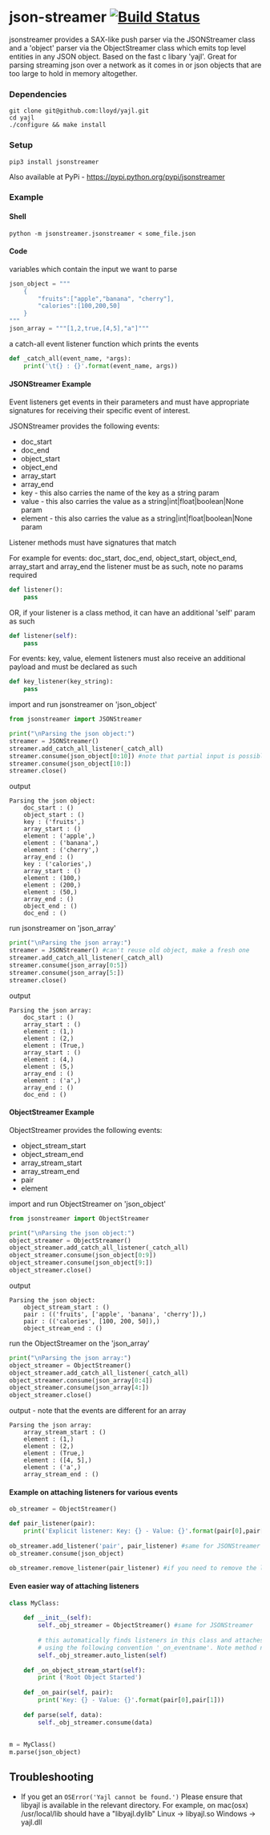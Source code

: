 json-streamer [![Build Status](https://travis-ci.org/kashifrazzaqui/json-streamer.svg?branch=master)](https://travis-ci.org/kashifrazzaqui/json-streamer)
=============
jsonstreamer provides a SAX-like push parser via the JSONStreamer class and a 'object' parser via the
ObjectStreamer class which emits top level entities in any JSON object. Based on the fast c libary 'yajl'.
Great for parsing streaming json over a network as it comes in or json objects that are too large to hold in memory altogether.

### Dependencies

    git clone git@github.com:lloyd/yajl.git
    cd yajl
    ./configure && make install

### Setup

    pip3 install jsonstreamer

Also available at PyPi - https://pypi.python.org/pypi/jsonstreamer
    
### Example

#### Shell
    python -m jsonstreamer.jsonstreamer < some_file.json

#### Code
variables which contain the input we want to parse


```python
json_object = """
    {
        "fruits":["apple","banana", "cherry"],
        "calories":[100,200,50]
    }
"""
json_array = """[1,2,true,[4,5],"a"]"""
```
    
a catch-all event listener function which prints the events

```python
def _catch_all(event_name, *args):
    print('\t{} : {}'.format(event_name, args))
```

#### JSONStreamer Example

Event listeners get events in their parameters and must have appropriate signatures for receiving their specific event of interest.

JSONStreamer provides the following events:
* doc_start
* doc_end
* object_start
* object_end
* array_start
* array_end
* key - this also carries the name of the key as a string param
* value -  this also carries the value as a string|int|float|boolean|None param
* element - this also carries the value as a string|int|float|boolean|None param

Listener methods must have signatures that match

For example for events: doc_start, doc_end, object_start, object_end, array_start and array_end the listener must be as such, note no params required

```python
def listener():
    pass
```
OR, if your listener is a class method, it can have an additional 'self' param as such

```python
def listener(self):
    pass
```

For events: key, value, element listeners must also receive an additional payload and must be declared as such

```python
def key_listener(key_string):
    pass
```

import and run jsonstreamer on 'json_object'

```python
from jsonstreamer import JSONStreamer 

print("\nParsing the json object:")
streamer = JSONStreamer() 
streamer.add_catch_all_listener(_catch_all)
streamer.consume(json_object[0:10]) #note that partial input is possible
streamer.consume(json_object[10:])
streamer.close()
```

output

    Parsing the json object:
        doc_start : ()
        object_start : ()
        key : ('fruits',)
        array_start : ()
        element : ('apple',)
        element : ('banana',)
        element : ('cherry',)
        array_end : ()
        key : ('calories',)
        array_start : ()
        element : (100,)
        element : (200,)
        element : (50,)
        array_end : ()
        object_end : ()
        doc_end : ()

    
run jsonstreamer on 'json_array'

```python
print("\nParsing the json array:")
streamer = JSONStreamer() #can't reuse old object, make a fresh one
streamer.add_catch_all_listener(_catch_all)
streamer.consume(json_array[0:5])
streamer.consume(json_array[5:])
streamer.close()
```

output

    Parsing the json array:
        doc_start : ()
        array_start : ()
        element : (1,)
        element : (2,)
        element : (True,)
        array_start : ()
        element : (4,)
        element : (5,)
        array_end : ()
        element : ('a',)
        array_end : ()
        doc_end : ()
   
#### ObjectStreamer Example

ObjectStreamer provides the following events:
* object_stream_start
* object_stream_end
* array_stream_start
* array_stream_end
* pair
* element

import and run ObjectStreamer on 'json_object'

```python
from jsonstreamer import ObjectStreamer

print("\nParsing the json object:")
object_streamer = ObjectStreamer()
object_streamer.add_catch_all_listener(_catch_all)
object_streamer.consume(json_object[0:9])
object_streamer.consume(json_object[9:])
object_streamer.close()
```    

output

    Parsing the json object:
        object_stream_start : ()
        pair : (('fruits', ['apple', 'banana', 'cherry']),)
        pair : (('calories', [100, 200, 50]),)
        object_stream_end : ()

run the ObjectStreamer on the 'json_array'

```python
print("\nParsing the json array:")
object_streamer = ObjectStreamer()
object_streamer.add_catch_all_listener(_catch_all)
object_streamer.consume(json_array[0:4])
object_streamer.consume(json_array[4:])
object_streamer.close()
```

output - note that the events are different for an array

    Parsing the json array:
        array_stream_start : ()
        element : (1,)
        element : (2,)
        element : (True,)
        element : ([4, 5],)
        element : ('a',)
        array_stream_end : ()

#### Example on attaching listeners for various events

```python
ob_streamer = ObjectStreamer()

def pair_listener(pair):
    print('Explicit listener: Key: {} - Value: {}'.format(pair[0],pair[1]))
    
ob_streamer.add_listener('pair', pair_listener) #same for JSONStreamer
ob_streamer.consume(json_object)

ob_streamer.remove_listener(pair_listener) #if you need to remove the listener explicitly
```

#### Even easier way of attaching listeners

```python
class MyClass:
    
    def __init__(self):
        self._obj_streamer = ObjectStreamer() #same for JSONStreamer
        
        # this automatically finds listeners in this class and attaches them if they are named
        # using the following convention '_on_eventname'. Note method names in this class
        self._obj_streamer.auto_listen(self) 
    
    def _on_object_stream_start(self):
        print ('Root Object Started')
        
    def _on_pair(self, pair):
        print('Key: {} - Value: {}'.format(pair[0],pair[1]))
        
    def parse(self, data):
        self._obj_streamer.consume(data)
        
        
m = MyClass()
m.parse(json_object)
```
    
## Troubleshooting
* If you get an `OSError('Yajl cannot be found.')` Please ensure that libyajl is available in the relevant directory.
For example, on mac(osx) /usr/local/lib should have a "libyajl.dylib"
Linux -> libyajl.so
Windows -> yajl.dll

